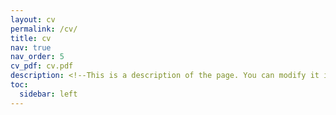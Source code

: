 ```yaml
---
layout: cv
permalink: /cv/
title: cv
nav: true
nav_order: 5
cv_pdf: cv.pdf
description: <!--This is a description of the page. You can modify it in '_pages/cv.md'. You can also change or remove the top pdf download button.-->
toc:
  sidebar: left
---
```

